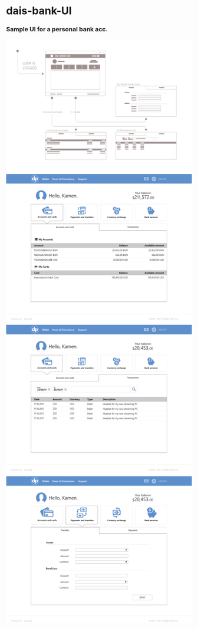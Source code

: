 # dais-bank-UI
### Sample UI for a personal bank acc.

![wireframe](./png/bank_home_userflow-01.png)
![wireframe](./png/bank_home_wireframe_accs%26cards-01.png)
![wireframe](./png/bank_home_wireframe_transactions-01.png)
![wireframe](./png/bank_home_wireframe_transfer.png)



